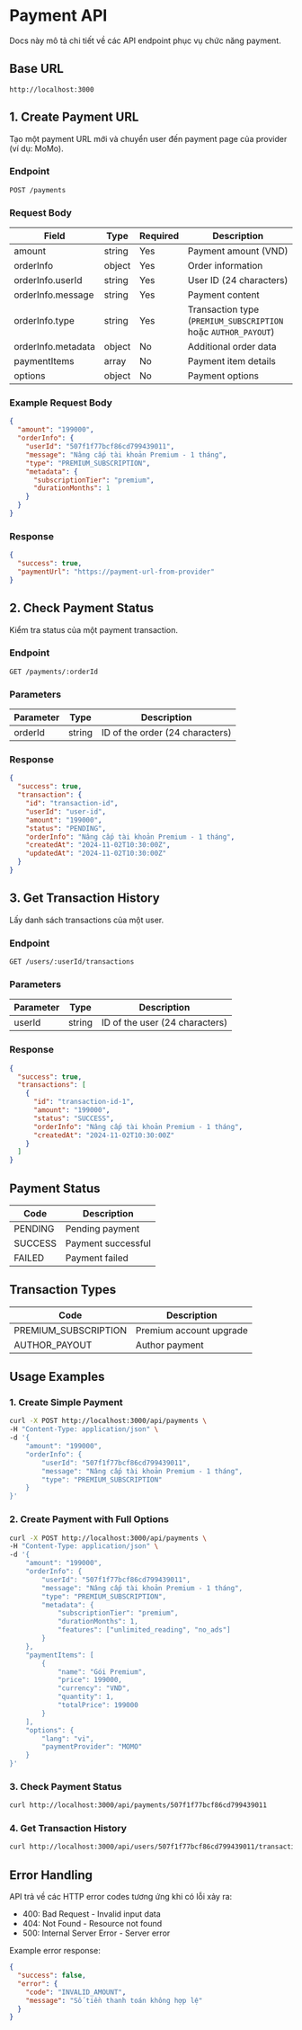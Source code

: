 # Payment API

Docs này mô tả chi tiết về các API endpoint phục vụ chức năng payment.

## Base URL

```
http://localhost:3000
```

## 1. Create Payment URL

Tạo một payment URL mới và chuyển user đến payment page của provider (ví dụ: MoMo).

### Endpoint

```
POST /payments
```

### Request Body

| Field              | Type   | Required | Description                                                    |
| ------------------ | ------ | -------- | -------------------------------------------------------------- |
| amount             | string | Yes      | Payment amount (VND)                                           |
| orderInfo          | object | Yes      | Order information                                              |
| orderInfo.userId   | string | Yes      | User ID (24 characters)                                        |
| orderInfo.message  | string | Yes      | Payment content                                                |
| orderInfo.type     | string | Yes      | Transaction type (`PREMIUM_SUBSCRIPTION` hoặc `AUTHOR_PAYOUT`) |
| orderInfo.metadata | object | No       | Additional order data                                          |
| paymentItems       | array  | No       | Payment item details                                           |
| options            | object | No       | Payment options                                                |

### Example Request Body

```json
{
  "amount": "199000",
  "orderInfo": {
    "userId": "507f1f77bcf86cd799439011",
    "message": "Nâng cấp tài khoản Premium - 1 tháng",
    "type": "PREMIUM_SUBSCRIPTION",
    "metadata": {
      "subscriptionTier": "premium",
      "durationMonths": 1
    }
  }
}
```

### Response

```json
{
  "success": true,
  "paymentUrl": "https://payment-url-from-provider"
}
```

## 2. Check Payment Status

Kiểm tra status của một payment transaction.

### Endpoint

```
GET /payments/:orderId
```

### Parameters

| Parameter | Type   | Description                     |
| --------- | ------ | ------------------------------- |
| orderId   | string | ID of the order (24 characters) |

### Response

```json
{
  "success": true,
  "transaction": {
    "id": "transaction-id",
    "userId": "user-id",
    "amount": "199000",
    "status": "PENDING",
    "orderInfo": "Nâng cấp tài khoản Premium - 1 tháng",
    "createdAt": "2024-11-02T10:30:00Z",
    "updatedAt": "2024-11-02T10:30:00Z"
  }
}
```

## 3. Get Transaction History

Lấy danh sách transactions của một user.

### Endpoint

```
GET /users/:userId/transactions
```

### Parameters

| Parameter | Type   | Description                    |
| --------- | ------ | ------------------------------ |
| userId    | string | ID of the user (24 characters) |

### Response

```json
{
  "success": true,
  "transactions": [
    {
      "id": "transaction-id-1",
      "amount": "199000",
      "status": "SUCCESS",
      "orderInfo": "Nâng cấp tài khoản Premium - 1 tháng",
      "createdAt": "2024-11-02T10:30:00Z"
    }
  ]
}
```

## Payment Status

| Code    | Description        |
| ------- | ------------------ |
| PENDING | Pending payment    |
| SUCCESS | Payment successful |
| FAILED  | Payment failed     |

## Transaction Types

| Code                 | Description             |
| -------------------- | ----------------------- |
| PREMIUM_SUBSCRIPTION | Premium account upgrade |
| AUTHOR_PAYOUT        | Author payment          |

## Usage Examples

### 1. Create Simple Payment

```bash
curl -X POST http://localhost:3000/api/payments \
-H "Content-Type: application/json" \
-d '{
    "amount": "199000",
    "orderInfo": {
        "userId": "507f1f77bcf86cd799439011",
        "message": "Nâng cấp tài khoản Premium - 1 tháng",
        "type": "PREMIUM_SUBSCRIPTION"
    }
}'
```

### 2. Create Payment with Full Options

```bash
curl -X POST http://localhost:3000/api/payments \
-H "Content-Type: application/json" \
-d '{
    "amount": "199000",
    "orderInfo": {
        "userId": "507f1f77bcf86cd799439011",
        "message": "Nâng cấp tài khoản Premium - 1 tháng",
        "type": "PREMIUM_SUBSCRIPTION",
        "metadata": {
            "subscriptionTier": "premium",
            "durationMonths": 1,
            "features": ["unlimited_reading", "no_ads"]
        }
    },
    "paymentItems": [
        {
            "name": "Gói Premium",
            "price": 199000,
            "currency": "VND",
            "quantity": 1,
            "totalPrice": 199000
        }
    ],
    "options": {
        "lang": "vi",
        "paymentProvider": "MOMO"
    }
}'
```

### 3. Check Payment Status

```bash
curl http://localhost:3000/api/payments/507f1f77bcf86cd799439011
```

### 4. Get Transaction History

```bash
curl http://localhost:3000/api/users/507f1f77bcf86cd799439011/transactions
```

## Error Handling

API trả về các HTTP error codes tương ứng khi có lỗi xảy ra:

- 400: Bad Request - Invalid input data
- 404: Not Found - Resource not found
- 500: Internal Server Error - Server error

Example error response:

```json
{
  "success": false,
  "error": {
    "code": "INVALID_AMOUNT",
    "message": "Số tiền thanh toán không hợp lệ"
  }
}
```

